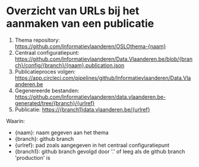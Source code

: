 # Overzicht van URLs bij het aanmaken van een publicatie

1. Thema repository: <https://github.com/Informatievlaanderen/OSLOthema-{naam}>
2. Centraal configuratiepunt: <https://github.com/Informatievlaanderen/Data.Vlaanderen.be/blob/{branch}/config/{branch}/{naam}.publication.json>
3. Publicatieproces volgen: <https://app.circleci.com/pipelines/github/Informatievlaanderen/Data.Vlaanderen.be>
4. Gegenereerde bestanden: <https://github.com/Informatievlaanderen/data.vlaanderen.be-generated/tree/{branch}/{urlref}>
5. Publicatie: <https://{branch1}data.vlaanderen.be/{urlref}>

Waarin:
- {naam}: naam gegeven aan het thema
- {branch}: github branch
- {urlref}: pad zoals aangegeven in het centraal configuratiepunt
- {branch1}: github branch gevolgd door '.' of leeg als de github branch 'production' is
